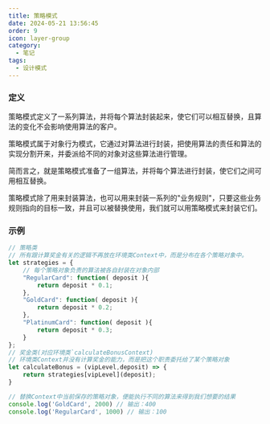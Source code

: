 ```yaml
---
title: 策略模式
date: 2024-05-21 13:56:45
order: 9
icon: layer-group
category:
  - 笔记
tags:
  - 设计模式
---
```


### 定义

策略模式定义了一系列算法，并将每个算法封装起来，使它们可以相互替换，且算法的变化不会影响使用算法的客户。

策略模式属于对象行为模式，它通过对算法进行封装，把使用算法的责任和算法的实现分割开来，并委派给不同的对象对这些算法进行管理。

简而言之，就是策略模式准备了一组算法，并将每个算法进行封装，使它们之间可用相互替换。

策略模式除了用来封装算法，也可以用来封装一系列的"业务规则"，只要这些业务规则指向的目标一致，并且可以被替换使用，我们就可以用策略模式来封装它们。

### 示例

```js
// 策略类
// 所有跟计算奖金有关的逻辑不再放在环境类Context中，而是分布在各个策略对象中。
let strategies = {
    // 每个策略对象负责的算法被各自封装在对象内部
    "RegularCard": function( deposit ){
        return deposit * 0.1;
    },
    "GoldCard": function( deposit ){
        return deposit * 0.2;
    },
    "PlatinumCard": function( deposit ){
        return deposit * 0.3;
    }
};
// 奖金类(对应环境类`calculateBonusContext)
// 环境类Context并没有计算奖金的能力，而是把这个职责委托给了某个策略对象
let calculateBonus = (vipLevel,deposit) => {
    return strategies[vipLevel](deposit);
}

// 替换Context中当前保存的策略对象，便能执行不同的算法来得到我们想要的结果
console.log('GoldCard', 2000) // 输出：400
console.log('RegularCard', 1000) // 输出：100

```